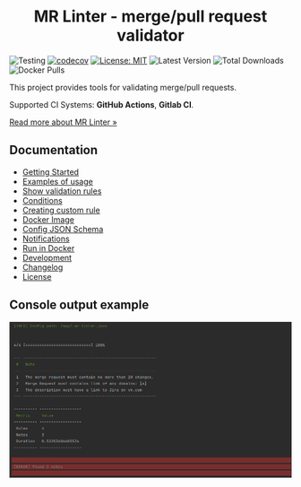<h1 align="center">MR Linter - merge/pull request validator</h1>

![Testing](https://github.com/ArtARTs36/php-merge-request-linter/workflows/Testing/badge.svg?branch=master)
[![codecov](https://codecov.io/gh/ArtARTs36/php-merge-request-linter/branch/master/graph/badge.svg?token=OGRWW81OHH)](https://codecov.io/gh/ArtARTs36/php-merge-request-linter)
[![License: MIT](https://img.shields.io/badge/License-MIT-yellow.svg)](https://opensource.org/licenses/MIT)
![Latest Version](https://img.shields.io/packagist/v/artarts36/merge-request-linter)
![Total Downloads](https://poser.pugx.org/artarts36/merge-request-linter/d/total.svg)
![Docker Pulls](https://img.shields.io/docker/pulls/artarts36/merge-request-linter)

This project provides tools for validating merge/pull requests.

Supported CI Systems: **GitHub Actions**, **Gitlab CI**.

[Read more about MR Linter »](https://mr-linter.dev)

## Documentation

* [Getting Started](docs/getting-started.md)
* [Examples of usage](docs/examples.md)
* [Show validation rules](docs/rules.md)
* [Conditions](docs/conditions.md)
* [Creating custom rule](docs/custom-rule.md)
* [Docker Image](https://hub.docker.com/repository/docker/artarts36/merge-request-linter)
* [Config JSON Schema](mr-linter-config-schema.json)
* [Notifications](docs/notifications.md)
* [Run in Docker](docs/run-in-docker.md)
* [Development](docs/development.md)
* [Changelog](CHANGELOG.md)
* [License](LICENSE)

## Console output example

![Example](docs/output_example.png)
